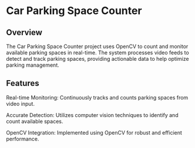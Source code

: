# Car Parking Space Counter

## Overview

The Car Parking Space Counter project uses OpenCV to count and monitor available parking spaces in real-time. The system processes video feeds to detect and track parking spaces, providing actionable data to help optimize parking management.

## Features

Real-time Monitoring: Continuously tracks and counts parking spaces from video input.

Accurate Detection: Utilizes computer vision techniques to identify and count available spaces.

OpenCV Integration: Implemented using OpenCV for robust and efficient performance.
